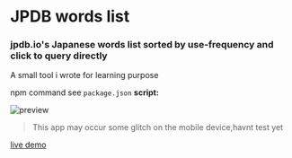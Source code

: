 # JPDB words list
### jpdb.io's Japanese words list sorted by use-frequency and click to query directly

A small tool i wrote for learning purpose


npm command see `package.json` **script:**

![preview](https://https://raw.githubusercontent.com/cccccccccccccccccccccccccccccccccccccc/jp-learning/master/project_preview.png)


> This app may occur some glitch on the mobile device,havnt test yet

[live demo](https://jp-learning.vercel.app/)